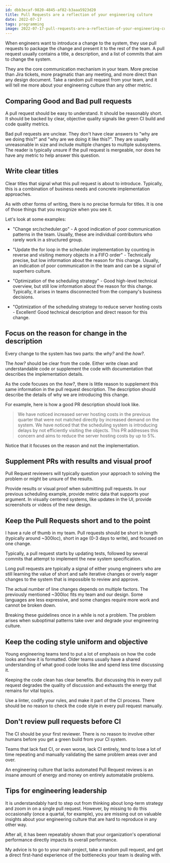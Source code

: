 ```yaml
---
id: dbb3ecaf-9820-4845-af82-b3aaa5923d20
title: Pull Requests are a reflection of your engineering culture
date: 2022-07-17
tags: programming
image: 2022-07-17-pull-requests-are-a-reflection-of-your-engineering-culture.png
---
```


When engineers want to introduce a change to the system, they use pull requests
to package the change and present it to the rest of the team. A pull request
usually contains a title, a description, and a list of commits that aim to
change the system.

They are the core communication mechanism in your team. More precise than Jira
tickets, more pragmatic than any meeting, and more direct than any design
document. Take a random pull request from your team, and it will tell me more
about your engineering culture than any other metric.

## Comparing Good and Bad pull requests

A pull request should be easy to understand. It should be reasonably short. It
should be backed by clear, objective quality signals like green CI build and
code quality metrics.

Bad pull requests are unclear. They don't have clear answers to "why are we
doing this?" and "why are we doing it like this?". They are usually unreasonable
in size and include multiple changes to multiple subsystems. The reader is
typically unsure if the pull request is mergeable, nor does he have any metric
to help answer this question.

## Write clear titles 

Clear titles that signal what this pull request is about to
introduce. Typically, this is a combination of business needs and concrete
implementation approaches.

As with other forms of writing, there is no precise formula for titles. It is
one of those things that you recognize when you see it.

Let's look at some examples:

-  "Change src/scheduler.go" - A good indication of poor communication patterns in
the team. Usually, these are individual contributors who rarely work in a
structured group.

- "Update the for loop in the scheduler implementation by counting in reverse and
visiting memory objects in a FIFO order" - Technically precise, but low
information about the reason for this change. Usually, an indication of poor
communication in the team and can be a signal of superhero culture.

- "Optimization of the scheduling strategy" - Good high-level technical overview,
but still low information about the reason for this change. Typically, it arises
in teams disconnected from the company's business decisions.

- "Optimization of the scheduling strategy to reduce server hosting costs -
Excellent! Good technical description and direct reason for this change. 

## Focus on the reason for change in the description

Every change to the system has two parts: the *why?* and the *how?*.

The *how?* should be clear from the code. Either write clean and understandable
code or supplement the code with documentation that describes the implementation
details.

As the code focuses on the *how?*, there is little reason to supplement this
same information in the pull request description. The description should
describe the details of why we are introducing this change.

For example, here is how a good PR description should look like. 

> We have noticed increased server hosting costs in the previous
> quarter that were not matched directly by increased demand on the system. We
> have noticed that the scheduling system is introducing delays by not efficiently
> visiting the objects. This PR addresses this concern and aims to reduce the
> server hosting costs by up to 5%.

Notice that it focuses on the reason and not the implementation.

## Supplement PRs with results and visual proof 

Pull Request reviewers will typically question your approach to solving the 
problem or might be unsure of the results.

Provide results or visual proof when submitting pull requests. In our previous
scheduling example, provide metric data that supports your argument. In visually
centered systems, like updates in the UI, provide screenshots or videos of the
new design. 

## Keep the Pull Requests short and to the point 

I have a rule of thumb in my team. Pull requests should be short in length 
(typically around ~300loc), short in age (0-3 days to write), and focused on one change.

Typically, a pull request starts by updating tests, followed by several commits
that attempt to implement the new system specification.

Long pull requests are typically a signal of either young engineers who are
still learning the value of short and safe iterative changes or overly eager
changes to the system that is impossible to review and approve.

The actual number of line changes depends on multiple factors. The previously
mentioned ~300loc fits my team and our design. Some languages are less
expressive, and some changes require more work and cannot be broken down. 

Breaking these guidelines once in a while is not a problem. The problem arises
when suboptimal patterns take over and degrade your engineering culture.

## Keep the coding style uniform and objective 

Young engineering teams tend to put a lot of emphasis on how the code looks and 
how it is formatted. Older teams usually have a shared understanding of what 
good code looks like and spend less time discussing it.

Keeping the code clean has clear benefits. But discussing this in every pull
request degrades the quality of discussion and exhausts the energy that remains
for vital topics.

Use a linter, codify your rules, and make it part of the CI process. There
should be no reason to check the code style in every pull request manually.

## Don't review pull requests before CI 

The CI should be your first reviewer. There is no reason to involve other humans
before you get a green build from your CI system.

Teams that lack fast CI, or even worse, lack CI entirely, tend to lose a lot of
time repeating and manually validating the same problem areas over and over.

An engineering culture that lacks automated Pull Request reviews is an insane
amount of energy and money on entirely automatable problems.

## Tips for engineering leadership 

It is understandably hard to step out from thinking about long-term strategy and 
zoom in on a single pull request. However, by missing to do this occasionally 
(once a quartal, for example), you are missing out on valuable insights about
your engineering culture that are hard to reproduce in any other way.

After all, it has been repeatably shown that your organization's operational
performance directly impacts its overall performance.

My advice is to go to your main project, take a random pull request, and get a
direct first-hand experience of the bottlenecks your team is dealing with.
